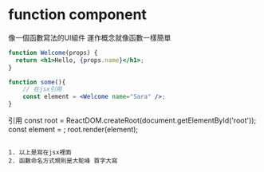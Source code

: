 # function component

像一個函數寫法的UI組件
運作概念就像函數一樣簡單

```jsx
function Welcome(props) {
  return <h1>Hello, {props.name}</h1>;
}
```

```jsx
function some(){
	// 在jsx引用
	const element = <Welcome name="Sara" />;
}
```



引用
const root = ReactDOM.createRoot(document.getElementById('root'));
const element = <Welcome name="Sara" />;
root.render(element);
````

1. 以上是寫在jsx裡面
2. 函數命名方式規則是大駝峰 首字大寫

